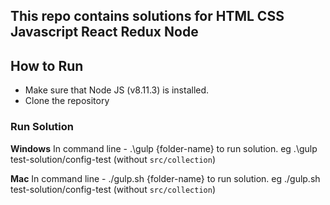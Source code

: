 ## This repo contains solutions for HTML CSS Javascript React Redux Node

## How to Run
* Make sure that Node JS (v8.11.3) is installed.
* Clone the repository

### Run Solution

**Windows**
In command line - .\gulp {folder-name} to run solution.
eg .\gulp test-solution/config-test (without `src/collection`)

**Mac**
In command line - ./gulp.sh {folder-name} to run solution.
eg ./gulp.sh test-solution/config-test (without `src/collection`)
